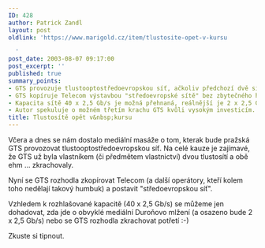 ```yaml
---
ID: 428
author: Patrick Zandl
layout: post
oldlink: 'https://www.marigold.cz/item/tlustosite-opet-v-kursu

  '
post_date: 2003-08-07 09:17:00
post_excerpt: ''
published: true
summary_points:
- GTS provozuje tlustooptostředoevropskou síť, ačkoliv předchozí dvě sítě zkrachovaly.
- GTS kopíruje Telecom výstavbou "středoevropské sítě" bez zbytečného humbuku.
- Kapacita sítě 40 x 2,5 Gb/s je možná přehnaná, reálnější je 2 x 2,5 Gb/s.
- Autor spekuluje o možném třetím krachu GTS kvůli vysokým investicím.
title: Tlustosítě opět v&nbsp;kursu
---
```


<p>
Včera a dnes se nám dostalo mediální masáže o tom, kterak bude pražská GTS provozovat tlustooptostředoevropskou síť. Na celé kauze je zajímavé, že GTS už byla vlastníkem (či předmětem vlastnictví)&#160;dvou tlustosítí a obě ehm ... zkrachovaly. </p>

<p>
Nyní se GTS rozhodla zkopírovat Telecom (a další operátory, kteří kolem toho nedělají takový humbuk) a postavit "středoevropskou síť".</p>

<p>
Vzhledem k rozhlašované kapacitě (40 x 2,5 Gb/s) se můžeme jen dohadovat, zda jde o obvyklé mediální Duroňovo mlžení (a osazeno bude 2 x 2,5 Gb/s) nebo se GTS rozhodla zkrachovat potřetí :-) </p>

<p>
Zkuste si tipnout.</p>